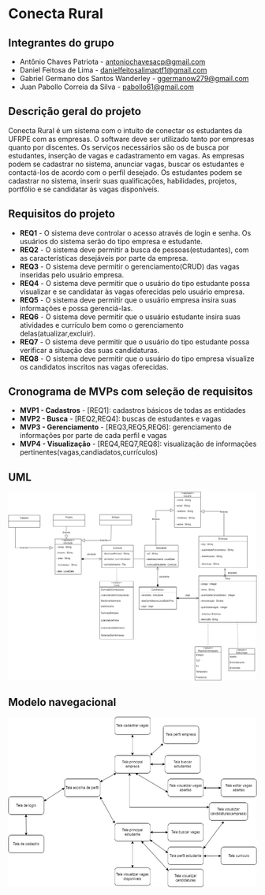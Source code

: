 # Conecta Rural



## Integrantes do grupo 
 * Antônio Chaves Patriota - antoniochavesacp@gmail.com
 * Daniel Feitosa de Lima - danielfeitosalimaptf1@gmail.com
 * Gabriel Germano dos Santos Wanderley - ggermanow279@gmail.com
 * Juan Pabollo Correia da Silva - pabollo61@gmail.com

## Descrição geral do projeto 

Conecta Rural é um sistema com o intuito de conectar os estudantes da UFRPE com as empresas. O software deve ser utilizado tanto por empresas quanto por discentes. Os serviços necessários são os de busca por estudantes, inserção de vagas e cadastramento em vagas. As empresas podem se cadastrar no sistema, anunciar vagas, buscar os estudantes e contactá-los de acordo com o perfil desejado. Os estudantes podem se cadastrar no sistema, inserir suas qualificações, habilidades, projetos, portfólio e se candidatar às vagas disponíveis.

## Requisitos do projeto

 * **REQ1** - O sistema deve controlar o acesso através de login e senha. Os usuários do sistema serão do tipo empresa e estudante.
 * **REQ2** - O sistema deve permitir a busca de pessoas(estudantes), com as características desejáveis por parte da empresa.
 * **REQ3** - O sistema deve permitir o gerenciamento(CRUD) das vagas inseridas pelo usuário empresa.
 * **REQ4** - O sistema deve permitir que o usuário do tipo estudante possa visualizar e se candidatar às vagas oferecidas pelo usuário empresa.
 * **REQ5** - O sistema deve permitir que o usuário empresa insira suas informações e possa gerenciá-las.
 * **REQ6** - O sistema deve permitir que o usuário estudante insira suas atividades e currículo bem como o gerenciamento delas(atualizar,excluir).
 * **REQ7** - O sistema deve permitir que o usuário do tipo estudante possa verificar a situação das suas candidaturas. 
 * **REQ8** - O sistema deve permitir que o usuário do tipo empresa visualize os candidatos inscritos nas vagas oferecidas. 

  ## Cronograma de MVPs com seleção de requisitos

  * **MVP1 - Cadastros** - [REQ1]: cadastros básicos de todas as entidades
  * **MVP2 - Busca** - [REQ2,REQ4]: buscas de estudantes e vagas
  * **MVP3 - Gerenciamento** - [REQ3,REQ5,REQ6]: gerenciamento de informações por parte de cada perfil e vagas
  * **MVP4 - Visualização** - [REQ4,REQ7,REQ8]: visualização de informações pertinentes(vagas,candiadatos,currículos)

  ## UML

![alt text](https://github.com/Gabrielgsw/Conecta_Rural/blob/main/Conecta_Rural/Conecta_Rural_UML.jpg)

## Modelo navegacional
![alt text](https://github.com/Gabrielgsw/Conecta_Rural/blob/main/Conecta_Rural/ModeloNavegacional.jpg)
